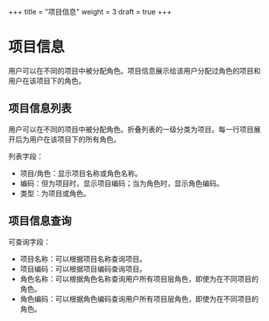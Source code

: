 ﻿+++
title = "项目信息"
weight = 3
draft = true
+++

# 项目信息

用户可以在不同的项目中被分配角色。项目信息展示给该用户分配过角色的项目和用户在该项目下的角色。


<h2 id="1">项目信息列表</h2>

用户可以在不同的项目中被分配角色。折叠列表的一级分类为项目。每一行项目展开后为用户在该项目下的所有角色。

列表字段：

- 项目/角色：显示项目名称或角色名称。
- 编码：但为项目时，显示项目编码；当为角色时，显示角色编码。
- 类型：为项目或角色。

<h2 id="2">项目信息查询</h2>

可查询字段：

- 项目名称：可以根据项目名称查询项目。
- 项目编码：可以根据项目编码查询项目。
- 角色名称：可以根据角色名称查询用户所有项目层角色，即使为在不同项目的角色。
- 角色编码：可以根据角色编码查询用户所有项目层角色，即使为在不同项目的角色。